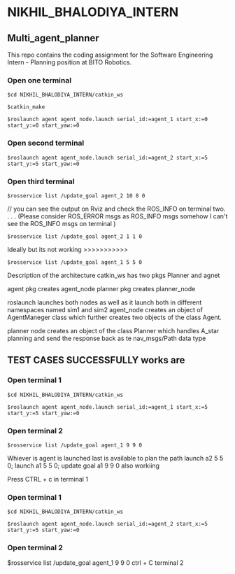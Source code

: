 # NIKHIL_BHALODIYA_INTERN
## Multi_agent_planner
This repo contains the coding assignment for the Software Engineering Intern - Planning position at BITO Robotics.


### Open one terminal
```
$cd NIKHIL_BHALODIYA_INTERN/catkin_ws

$catkin_make

$roslaunch agent agent_node.launch serial_id:=agent_1 start_x:=0 start_y:=0 start_yaw:=0
```

### Open second terminal
```
$roslaunch agent agent_node.launch serial_id:=agent_2 start_x:=5 start_y:=5 start_yaw:=0
```

### Open third terminal
```
$rosservice list /update_goal agent_2 10 8 0
```

// you can see the output on Rviz and check the ROS_INFO on terminal two. . . .
(Please consider ROS_ERROR msgs as ROS_INFO msgs somehow I can't see the ROS_INFO msgs on terminal )

```
$rosservice list /update_goal agent_2 1 1 0
```

Ideally but its not working >>>>>>>>>>> 
```
$rosservice list /update_goal agent_1 5 5 0
```

Description of the architecture
catkin_ws has two pkgs
Planner and agnet

agent pkg creates agent_node
planner pkg creates planner_node

roslaunch launches both nodes as well as it launch both in different namespaces named sim1 and sim2
agent_node creates an object of AgentManeger class which further creates two objects of the class Agent.

planner node creates an object of the class Planner which handles A_star planning and send the response back as te nav_msgs/Path data type





## TEST CASES SUCCESSFULLY works are

### Open terminal 1
```
$cd NIKHIL_BHALODIYA_INTERN/catkin_ws

$roslaunch agent agent_node.launch serial_id:=agent_1 start_x:=5 start_y:=5 start_yaw:=0
```

### Open terminal 2
```
$rosservice list /update_goal agent_1 9 9 0
```
Whiever is agent is launched last is available to plan the path
    launch a2 5 5 0;  launch a1 5 5 0; update goal a1 9 9 0 also workiing


Press CTRL + c in terminal 1

### Open terminal 1
```
$cd NIKHIL_BHALODIYA_INTERN/catkin_ws

$roslaunch agent agent_node.launch serial_id:=agent_2 start_x:=5 start_y:=5 start_yaw:=0
```
### Open terminal 2
$rosservice list /update_goal agent_1 9 9 0
ctrl + C terminal 2
